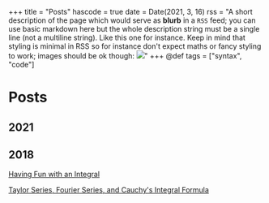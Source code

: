+++
title = "Posts"
hascode = true
date = Date(2021, 3, 16)
rss = "A short description of the page which would serve as **blurb** in a `RSS` feed; you can use basic markdown here but the whole description string must be a single line (not a multiline string). Like this one for instance. Keep in mind that styling is minimal in RSS so for instance don't expect maths or fancy styling to work; images should be ok though: ![](https://upload.wikimedia.org/wikipedia/en/3/32/Rick_and_Morty_opening_credits.jpeg)"
+++
@def tags = ["syntax", "code"]

# Posts

## 2021

## 2018

[Having Fun with an Integral](/posts/2018_12_08_fun_integral/)

[Taylor Series, Fourier Series, and Cauchy's Integral Formula](/posts/2018_12_17_taylor_fourier_cauchy/)
